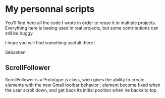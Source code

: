 # My personnal scripts

You'll find here all the code I wrote in order to reuse it in multiple projects. Everything here is beeing used
in real projects, but some contributions can still be buggy.

I hope you will find something usefull there !

Sébastien

## ScrollFollower

ScrollFollower is a Prototype.js class, wich gives the ability to create elements with the new Gmail toolbar behavior : 
element become fixed when the user scroll down, and get back its initial position when he backs to top.